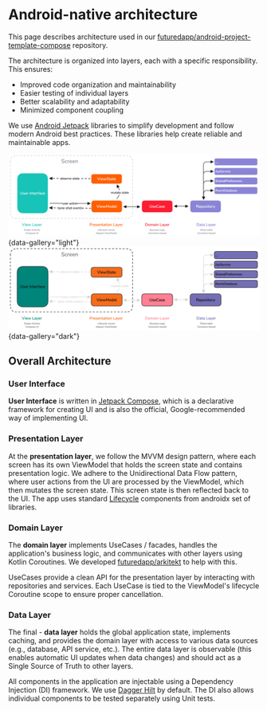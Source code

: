 # Android-native architecture

This page describes architecture used in our [futuredapp/android-project-template-compose](https://github.com/futuredapp/android-project-template-compose) repository.

The architecture is organized into layers, each with a specific responsibility. This ensures:

- Improved code organization and maintainability
- Easier testing of individual layers
- Better scalability and adaptability
- Minimized component coupling

We use [Android Jetpack](https://developer.android.com/jetpack) libraries to simplify development and follow modern Android best practices. These libraries help create reliable and maintainable apps.

![](../Resources/architecture/arch_native_light.png#only-light){data-gallery="light"}
![](../Resources/architecture/arch_native_dark.png#only-dark){data-gallery="dark"}

## Overall Architecture

### User Interface

**User Interface** is written in [Jetpack Compose](https://developer.android.com/compose),
which is a declarative framework for creating UI and is also the official,
Google-recommended way of implementing UI.

### Presentation Layer

At the **presentation layer**, we follow the MVVM design pattern, where each screen has its own ViewModel that
holds the screen state and contains presentation logic.
We adhere to the Unidirectional Data Flow pattern, where user actions from the UI are processed by the ViewModel,
which then mutates the screen state. This screen state is then reflected back to the UI.
The app uses standard [Lifecycle](https://developer.android.com/jetpack/androidx/releases/lifecycle) components from androidx set of libraries.

### Domain Layer

The **domain layer** implements UseCases / facades, handles the application's business logic,
and communicates with other layers using Kotlin Coroutines. We developed [futuredapp/arkitekt](https://github.com/futuredapp/arkitekt) to help with this.

UseCases provide a clean API for the presentation layer by interacting with repositories and services.
Each UseCase is tied to the ViewModel's lifecycle Coroutine scope to ensure proper cancellation.

### Data Layer

The final - **data layer** holds the global application state, implements caching,
and provides the domain layer with access to various data sources (e.g., database, API service, etc.).
The entire data layer is observable (this enables automatic UI updates when data changes)
and should act as a Single Source of Truth to other layers.

All components in the application are injectable using a Dependency Injection (DI) framework. We use [Dagger Hilt](https://dagger.dev/hilt/) by default.
The DI also allows individual components to be tested separately using Unit tests.
